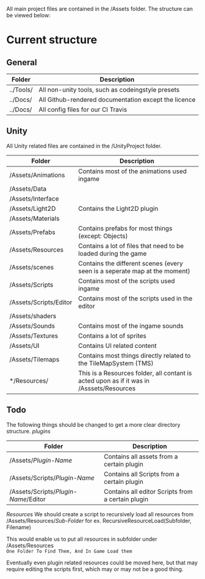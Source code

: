 All main project files are contained in the /Assets folder.
The structure can be viewed below:

# Current structure
## General
|  Folder 		|  Description 	|
|---			|---	|
|../Tools/  | All non-unity tools, such as codeingstyle presets|
|../Docs/  | All Github-rendered documentation except the licence|
|../Docs/  | All config files for our CI Travis |

## Unity
All Unity related files are contained in the /UnityProject folder.

|  Folder 		|  Description 	|
|---			|---	|
|/Assets/Animations	| Contains most of the animations used ingame 	|   	
|/Assets/Data   	|   	|
|/Assets/Interface   	|   	|
|/Assets/Light2D   	| Contains the Light2D plugin  	|
|/Assets/Materials   	|   	|
|/Assets/Prefabs   	| Contains prefabs for most things (except: Objects)  	|
|/Assets/Resources  	| Contains a lot of files that need to be loaded during the game	|
|/Assets/scenes  	| Contains the different scenes (every seen is a seperate map at the moment)  	|
|/Assets/Scripts   	| Contains most of the scripts used ingame 	|
|/Assets/Scripts/Editor   | Contains most of the scripts used in the editor 	|
|/Assets/shaders   	|   	|
|/Assets/Sounds  	| Contains most of the ingame sounds 	|
|/Assets/Textures   	| Contains a lot of sprites  	|
|/Assets/UI     	| Contains UI related content  	|
|/Assets/Tilemaps  	| Contains most things directly related to the TileMapSystem (TMS)  	|
|*/Resources/           | This is a Resources folder, all contant is acted upon as if it was in /Asssets/Resources

## Todo
The following things should be changed to get a more clear directory structure.
*plugins*

|  Folder 		|  Description 	|
|---			|---	|
|/Assets/_Plugin-Name_  | Contains all assets from a certain plugin |
|/Assets/Scripts/_Plugin-Name_ | Contains all Scripts from a certain plugin |
|/Assets/Scripts/_Plugin-Name_/Editor | Contains all editor Scripts from a certain plugin |

*Resources*
We should create a script to recursively load all resources from /Assets/Resources/_Sub-Folder_
for ex. RecursiveResourceLoad(Subfolder, Filename)

This would enable us to put all resources in subfolder under /Assets/Resources <br>
`One Folder To Find Them, And In Game Load them`

Eventually even plugin related resources could be moved here, but that may require editing the scripts first, which may or may not be a good thing.